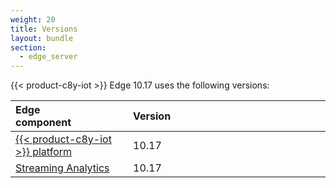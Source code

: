 ```yaml
---
weight: 20
title: Versions
layout: bundle
section:
  - edge_server
---
```


{{< product-c8y-iot >}} Edge 10.17 uses the following versions:

|<div style="width:130px">Edge component</div>|<div style="width:300px">Version</div>|
|:---|:---|
|[{{< product-c8y-iot >}} platform](/concepts)|10.17|
|[Streaming Analytics](/streaming-analytics/overview-analytics/)|10.17|
